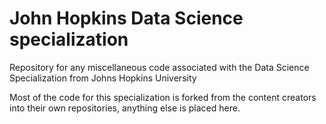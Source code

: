 # John Hopkins Data Science specialization
Repository for any miscellaneous code associated with the Data Science Specialization from Johns Hopkins University

Most of the code for this specialization is forked from the content creators into their own repositories, anything else is placed here.

